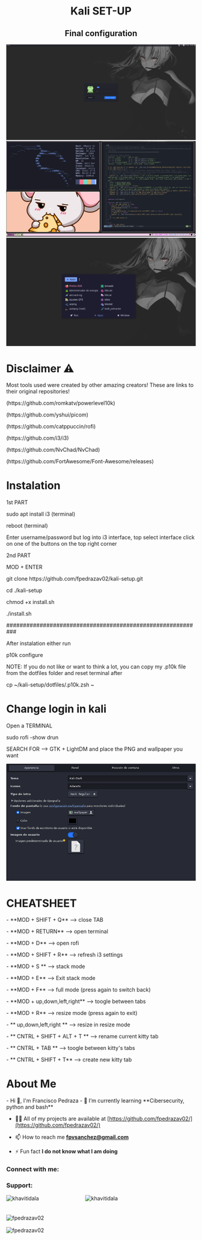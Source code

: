 <h1 align="center">Kali SET-UP</h1>
<h2 align="center">Final configuration</h2>

<img src="https://github.com/fpedrazav02/kali-setup/blob/main/sample/login.PNG" alt="Alt text">
<img src="https://github.com/fpedrazav02/kali-setup/blob/main/sample/pic1.PNG" alt="Alt text">
<img src="https://github.com/fpedrazav02/kali-setup/blob/main/sample/pic2.PNG" alt="Alt text">
<h1> Disclaimer ⚠️</h1>
<p> Most tools used were created by other amazing creators! These are links to their original repositories!</p>
<p>(https://github.com/romkatv/powerlevel10k) </p> 
<p>(https://github.com/yshui/picom)</p>
<p>(https://github.com/catppuccin/rofi)</p>
<p>(https://github.com/i3/i3)</p>
<p>(https://github.com/NvChad/NvChad)</p>
<p>(https://github.com/FortAwesome/Font-Awesome/releases)</p>
<h1> Instalation</h1>
<div>

<p> 1st PART </p>
<p> sudo apt  install i3 (terminal)</p>
<p> reboot (terminal) </p>
<p> Enter username/password but log into i3 interface, top select interface click on one of the buttons on the top right corner</p>

<p> 2nd PART </p>
<p> MOD + ENTER</p>
<p> git clone https://github.com/fpedrazav02/kali-setup.git </p>
<p> cd ./kali-setup </p>
<p>  chmod +x install.sh </p>
<p> ./install.sh </p>
 <p> ###########################################################</p>
 <p> After instalation either run </p>
 <p>p10k configure</p>
 <p> NOTE: If you do not like or want to think a lot, you can copy my .p10k file from the dotfiles folder and reset terminal after</p>
 <p> cp ~/kali-setup/dotfiles/.p10k.zsh ~</p>
</div>
<h1> Change login in kali </h1>
<div>
<p> Open a TERMINAL </p>
<p> sudo rofi -show drun </p>
<p> SEARCH FOR --> GTK + LightDM  and place the PNG and wallpaper you want </p>
<img src="https://github.com/fpedrazav02/kali-setup/blob/main/sample/Captura.PNG" alt="Alt text">
</div>

<h1> CHEATSHEET </h1>
<p>- **MOD + SHIFT + Q** --> close TAB</p>
<p>- **MOD + RETURN** --> open terminal</p>
<p>- **MOD + D** --> open rofi</p>
<p>- **MOD + SHIFT + R** --> refresh i3 settings</p>
<p>- **MOD + S ** --> stack mode</p>
<p>- **MOD + E** --> Exit stack mode</p>
<p>- **MOD + F** --> full mode (press again to switch back)</p>
<p>- **MOD + up,down,left,right** --> toogle between tabs</p>
<p>- **MOD + R** --> resize mode (press again to exit)</p>
<p>- ** up,down,left,right ** --> resize in resize mode</p>
<p>- ** CNTRL + SHIFT + ALT + T ** --> rename current kitty tab</p>
<p>- ** CNTRL + TAB ** --> toogle between kitty's tabs</p>
<p>- ** CNTRL + SHIFT + T** --> create new kitty tab</p>

<h1> About Me </h1>
- Hi 👋, I'm Francisco Pedraza
- 🌱 I’m currently learning **Cibersecurity, python and bash**

- 👨‍💻 All of my projects are available at [https://github.com/fpedrazav02/](https://github.com/fpedrazav02/)

- 📫 How to reach me **fpvsanchez@gmail.com**

- ⚡ Fun fact **I do not know what I am doing**

<h3 align="left">Connect with me:</h3>
<p align="left">
</p>

<h3 align="left">Support:</h3>
<p><a href="https://www.buymeacoffee.com/khavitidala"> <img align="left" src="https://cdn.buymeacoffee.com/buttons/v2/default-yellow.png" height="50" width="210" alt="khavitidala" /></a><a href="https://ko-fi.com/khavitidala"> <img align="left" src="https://cdn.ko-fi.com/cdn/kofi3.png?v=3" height="50" width="210" alt="khavitidala" /></a></p><br><br>

<p><img align="center" src="https://github-readme-stats.vercel.app/api/top-langs?username=fpedrazav02&show_icons=true&locale=en&layout=compact" alt="fpedrazav02" /></p>

<p><img align="center" src="https://github-readme-streak-stats.herokuapp.com/?user=fpedrazav02&" alt="fpedrazav02" /></p>
